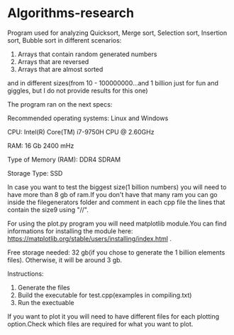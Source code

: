 # Algorithms-research

Program used for analyzing Quicksort, Merge sort, Selection sort, Insertion sort, Bubble sort in different scenarios:

1) Arrays that contain random generated numbers
2) Arrays that are reversed
3) Arrays that are almost sorted

and in different sizes(from 10 - 100000000...and 1 billion just for fun and giggles, but I do not provide results for this one)

The program ran on the next specs:

Recommended operating systems: Linux and Windows

CPU: Intel(R) Core(TM) i7-9750H CPU @ 2.60GHz

RAM: 16 Gb 2400 mHz

Type of Memory (RAM): DDR4 SDRAM

Storage Type: SSD

In case you want to test the biggest size(1 billion numbers) you will need to have more than 8 gb of ram.If you don't have that many ram you can go inside the filegenerators folder and comment in each cpp file the lines that 
contain the size9 using "//".

For using the plot.py program you will need matplotlib module.You can find informations for installing the module here: https://matplotlib.org/stable/users/installing/index.html .

Free storage needed: 32 gb(if you chose to generate the 1 billion elements files). Otherwise, it will be around 3 gb.

Instructions:

1) Generate the files
2) Build the executable for test.cpp(examples in compiling.txt)
3) Run the exectuable

If you want to plot it you will need to have different files for each plotting option.Check which files are required for what you want to plot.
